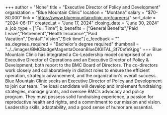 +++
author = "None"
title = "Executive Director of Policy and Development"
organization = "Blue Mountain Clinic"
location = "Montana"
salary = "$70-80,000"
link = "https://www.bluemountainclinic.org/careers/"
sort_date = "2024-06-17"
created_at = "June 17, 2024"
closing_date = "June 30, 2024"
a_job_type = ["Full Time"]
b_benefits = ["General Benefits","Paid Leave","Retirement","Health Insurance","Paid Vacation","Dental","Vision","Sick time"]
c_feedback = ""
aa_degrees_required = "Bachelor's degree required"
thumbnail = "../../images/BMCBadgeMagentaOceanBlueDIGITAL_3f70efe9.jpg"
+++
Blue Mountain Clinic has integrated a Co-Leadership model comprised of an Executive Director of Operations and an Executive Director of Policy & Development, both report to the BMC Board of Directors. The co-directors work closely and collaboratively in distinct roles to ensure the efficient operation, strategic advancement, and the organization's overall success. Blue Mountain Clinic seeks an Executive Director of Policy and Development to join our team. The ideal candidate will develop and implement fundraising strategies, manage grants, and oversee BMC’s advocacy and policy program. They must possess solid fundraising experience, a passion for reproductive health and rights, and a commitment to our mission and vision. Leadership skills, adaptability, and a good sense of humor are essential.